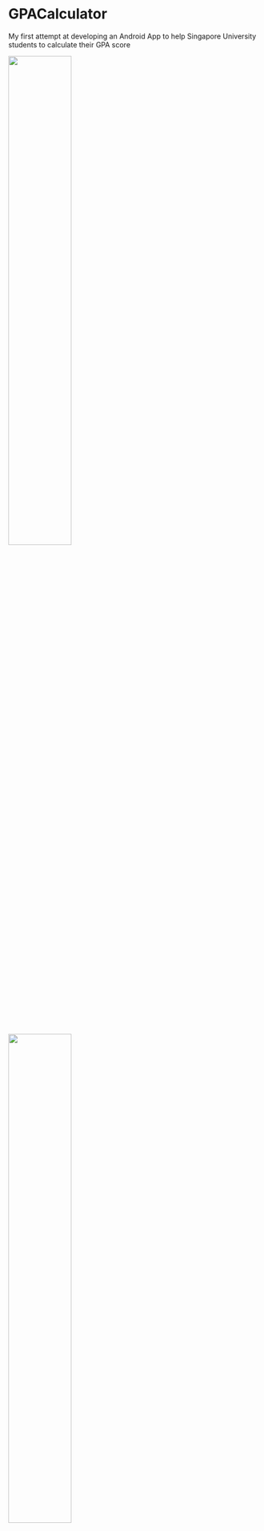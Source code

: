 # GPACalculator
My first attempt at developing an Android App to help Singapore University students to calculate their GPA score


<img src="https://user-images.githubusercontent.com/29830837/128148102-0ea40f4e-7919-4e31-bbbc-3a543c5a8671.jpeg" width="50%" height="50%" >
<img src="https://user-images.githubusercontent.com/29830837/128147153-8cbebaed-02bb-44b7-8ad2-0be330f98239.jpeg" width="50%" height="50%" >
<img src="https://user-images.githubusercontent.com/29830837/128147160-b50448db-e043-498b-b101-cc4dfd5515c7.jpeg" width="50%" height="50%">

